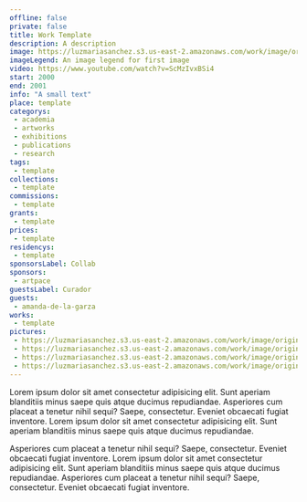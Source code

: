 ```yaml
---
offline: false
private: false
title: Work Template
description: A description
image: https://luzmariasanchez.s3.us-east-2.amazonaws.com/work/image/original/-0RYEZMr_400x400.jpg
imageLegend: An image legend for first image
video: https://www.youtube.com/watch?v=ScMzIvxBSi4
start: 2000
end: 2001
info: "A small text"
place: template
categorys:
 - academia
 - artworks
 - exhibitions
 - publications
 - research
tags:
 - template
collections:
 - template
commissions:
 - template
grants:
 - template
prices:
 - template
residencys:
 - template
sponsorsLabel: Collab
sponsors:
 - artpace
guestsLabel: Curador
guests:
 - amanda-de-la-garza
works:
 - template
pictures:
 - https://luzmariasanchez.s3.us-east-2.amazonaws.com/work/image/original/vis1-2.jpg|Here a legend
 - https://luzmariasanchez.s3.us-east-2.amazonaws.com/work/image/original/vis1-3.jpg|Another legend|http://www.romain.re
 - https://luzmariasanchez.s3.us-east-2.amazonaws.com/work/image/original/vis1-4.jpg
 - https://luzmariasanchez.s3.us-east-2.amazonaws.com/work/image/original/vis1-5.jpg
---
```


Lorem ipsum dolor sit amet consectetur adipisicing elit.<!--more--> Sunt aperiam blanditiis minus saepe quis atque ducimus repudiandae. Asperiores cum placeat a tenetur nihil sequi? Saepe, consectetur. Eveniet obcaecati fugiat inventore.
Lorem ipsum dolor sit amet consectetur adipisicing elit. Sunt aperiam blanditiis minus saepe quis atque ducimus repudiandae. 

Asperiores cum placeat a tenetur nihil sequi? Saepe, consectetur. Eveniet obcaecati fugiat inventore. Lorem ipsum dolor sit amet consectetur adipisicing elit. Sunt aperiam blanditiis minus saepe quis atque ducimus repudiandae. Asperiores cum placeat a tenetur nihil sequi? Saepe, consectetur. Eveniet obcaecati fugiat inventore.